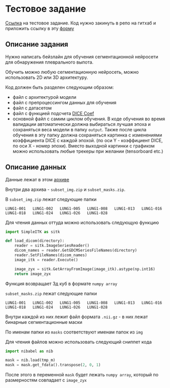 # Тестовое задание

[Ссылка](https://lightningseas.notion.site/Junior-CV-Engineer-5995a1401f3d4316a13051f7aa6a6d53#987dc626d5914b298e1e20fde140ce99) на тестовое задание. Код нужно закинуть в репо на гитхаб и приложить ссылку в эту [форму](https://airtable.com/shrXqH5jJaSM2a3Uv)

## Описание задания

Нужно написать бейзлайн для обучения сегментационной нейросети для обнаружения плеврального выпота. 

Обучить можно любую сегментационную нейросеть, можно использовать 2D или 3D архитектуру.

Код должен быть разделен следующим образом:

- файл с архитектурой модели
- файл с препроцессингом данных для обучения
- файл с датасетом
- файл с функцией подсчета [DICE Coef](https://radiopaedia.org/articles/dice-similarity-coefficient#:~:text=The%20Dice%20similarity%20coefficient%2C%20also,between%20two%20sets%20of%20data.)
- основной файл с самим циклом обучения. В коде обучения во время валидации автоматически должна  выбираться лучшая эпоха и сохраняться веса модели в папку `output`. Также после цикла обучения в эту папку должна сохраняться картинка с изменениями коэффициента DICE с каждой эпохой. (по оси Y - коэффициент DICE, по оси X - номер эпохи). Вместо выходной картинки с графиком можно использовать любые трекеры при желании (tensorboard etc.)

## Описание данных

Данные лежат в этом [архиве](./data/subset.zip)

Внутри два архива - `subset_img.zip` и `subset_masks.zip`. 

В `subset_img.zip` лежат следующие папки

```
LUNG1-001	LUNG1-002	LUNG1-005	LUNG1-008	LUNG1-013	LUNG1-016	LUNG1-018	LUNG1-024	LUNG1-026	LUNG1-028
```

Для чтения данных оттуда можно использовать следующую функцию 

```python
import SimpleITK as sitk

def load_dicom(directory):
    reader = sitk.ImageSeriesReader()
    dicom_names = reader.GetGDCMSeriesFileNames(directory)
    reader.SetFileNames(dicom_names)
    image_itk = reader.Execute()

    image_zyx = sitk.GetArrayFromImage(image_itk).astype(np.int16)
    return image_zyx 
```

Функция возвращает 3д куб в формате `numpy array`

`subset_masks.zip` лежат следующие папки

```
LUNG1-001	LUNG1-002	LUNG1-005	LUNG1-008	LUNG1-013	LUNG1-016	LUNG1-018	LUNG1-024	LUNG1-026	LUNG1-028
```

Внутри каждой из них лежит файл формата `.nii.gz` - в них лежат бинарные сегментационные маски

По именам папки из `masks` соответствуют именам папок из `img`

Для чтения файлов можно использовать следующий сниппет кода

```python
import nibabel as nib

mask = nib.load(tmp_m)
mask = mask.get_fdata().transpose(2, 0, 1)
```
После этого в переменной `mask` будет лежать `numpy array`, который по размерностям совпадает с `image_zyx`